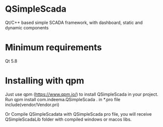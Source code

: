 # QSimpleScada
Qt/C++ based simple SCADA framework, with dashboard, static and dynamic components

# Minimum requirements
Qt 5.8

# Installing with qpm
Just use qpm (https://www.qpm.io/) to install QSimpleScada in your project. Run qpm install com.indeema.QSimpleScada . in *.pro file include(vendor/Vendor.pri)

Or Compile QSimpleScadata with QSimpleScada pro file, you will receive QSimpleScadaLib folder with compiled windows or macos libs.
